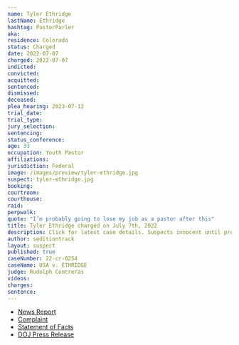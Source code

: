```yaml
---
name: Tyler Ethridge
lastName: Ethridge
hashtag: PastorParler
aka:
residence: Colorado
status: Charged
date: 2022-07-07
charged: 2022-07-07
indicted:
convicted:
acquitted:
sentenced:
dismissed:
deceased:
plea_hearing: 2023-07-12
trial_date:
trial_type:
jury_selection:
sentencing:
status_conference:
age: 33
occupation: Youth Pastor
affiliations:
jurisdiction: Federal
image: /images/preview/tyler-ethridge.jpg
suspect: tyler-ethridge.jpg
booking:
courtroom:
courthouse:
raid:
perpwalk:
quote: "I’m probably going to lose my job as a pastor after this"
title: Tyler Ethridge charged on July 7th, 2022
description: Click for latest case details. Suspects innocent until proven guilty.
author: seditiontrack
layout: suspect
published: true
caseNumber: 22-cr-0254
caseName: USA v. ETHRIDGE
judge: Rudolph Contreras
videos:
charges:
sentence:
---
```

- [News Report](https://www.9news.com/article/news/crime/springs-man-charged-capitol-breach/73-a36ea9b5-1f23-4f74-8950-ebd42077cff6)
- [Complaint](https://www.justice.gov/usao-dc/case-multi-defendant/file/1518526/download)
- [Statement of Facts](https://www.justice.gov/usao-dc/case-multi-defendant/file/1518531/download)
- [DOJ Press Release](https://www.justice.gov/usao-dc/pr/colorado-man-arrested-actions-during-jan-6-capitol-breach)
